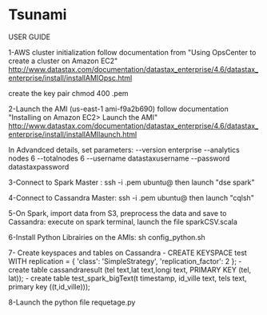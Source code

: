 # Tsunami

USER GUIDE

1-AWS cluster initialization
follow documentation from "Using OpsCenter to create a cluster on Amazon EC2"
http://www.datastax.com/documentation/datastax_enterprise/4.6/datastax_enterprise/install/installAMIOpsc.html

create the key pair 
chmod 400 <my-key-pair>.pem


2-Launch the AMI (us-east-1	ami-f9a2b690)
follow documentation "Installing on Amazon EC2> Launch the AMI"
http://www.datastax.com/documentation/datastax_enterprise/4.6/datastax_enterprise/install/installAMIlaunch.html

In Advandced details, set parameters:
--version enterprise
--analytics nodes 6
--totalnodes 6
--username datastaxusername
--password datastaxpassword

3-Connect to Spark Master :
ssh -i <my-key-pair>.pem ubuntu@<ip-master> then launch "dse spark"

4-Connect to Cassandra Master:
ssh -i <my-key-pair>.pem ubuntu@<ip-master> then launch "cqlsh"

5-On Spark, import data from S3, preprocess the data and save to Cassandra:
execute on spark terminal, launch the file sparkCSV.scala

6-Install Python Librairies on the AMIs:
sh config_python.sh

7- Create keyspaces and tables on Cassandra
	- CREATE KEYSPACE test WITH replication = {   'class': 'SimpleStrategy',   'replication_factor': 2 };
    - create table cassandraresult (tel text,lat text,longi text, PRIMARY KEY (tel, lat));
    - create table test_spark_bigText(t timestamp, id_ville text, tels text, primary key ((t,id_ville)));

8-Launch the python file requetage.py


